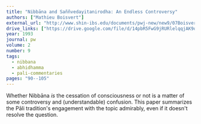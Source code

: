 ```yaml
---
title: "Nibbāna and Saññvedayitanirodha: An Endless Controversy"
authors: ["Mathieu Boisvert"]
external_url: "http://www.shin-ibs.edu/documents/pwj-new/new9/07Boisvert.pdf"
drive_links: ["https://drive.google.com/file/d/14pbR5FwG9jRURlelqqjAK9q-h8INUQa6/view?usp=drivesdk"]
year: 1993
journal: pw
volume: 2
number: 9
tags:
  - nibbana
  - abhidhamma
  - pali-commentaries
pages: "90--105"
---
```


Whether Nibbāna _is_ the cessation of consciousness or not is a matter of some controversy and (understandable) confusion.
This paper summarizes the Pāli tradition's engagement with the topic admirably, even if it doesn't resolve the question.
